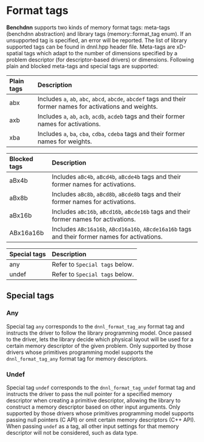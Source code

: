 # Format tags

**Benchdnn** supports two kinds of memory format tags: meta-tags (benchdnn
abstraction) and library tags (memory::format_tag enum). If an unsupported tag
is specified, an error will be reported. The list of library supported tags can
be found in dnnl.hpp header file. Meta-tags are xD-spatial tags which adapt to
the number of dimensions specified by a problem descriptor (for descriptor-based
drivers) or dimensions. Following plain and blocked meta-tags and special tags
are supported:

| Plain tags   | Description
| :---         | :---
| abx          | Includes `a`, `ab`, `abc`, `abcd`, `abcde`, `abcdef` tags and their former names for activations and weights.
| axb          | Includes `a`, `ab`, `acb`, `acdb`, `acdeb` tags and their former names for activations.
| xba          | Includes `a`, `ba`, `cba`, `cdba`, `cdeba` tags and their former names for weights.

| Blocked tags | Description
| :---         | :---
| aBx4b        | Includes `aBc4b`, `aBcd4b`, `aBcde4b` tags and their former names for activations.
| aBx8b        | Includes `aBc8b`, `aBcd8b`, `aBcde8b` tags and their former names for activations.
| aBx16b       | Includes `aBc16b`, `aBcd16b`, `aBcde16b` tags and their former names for activations.
| ABx16a16b    | Includes `ABc16a16b`, `ABcd16a16b`, `ABcde16a16b` tags and their former names for activations.

| Special tags | Description
| :---         | :---
| any          | Refer to ``Special tags`` below.
| undef        | Refer to ``Special tags`` below.

## Special tags

### Any

Special tag `any` corresponds to the `dnnl_format_tag_any` format tag and
instructs the driver to follow the library programming model. Once passed to the
driver, lets the library decide which physical layout will be used for a certain
memory descriptor of the given problem. Only supported by those drivers whose
primitives programming model supports the `dnnl_format_tag_any` format tag
for memory descriptors.

### Undef

Special tag `undef` corresponds to the `dnnl_format_tag_undef` format tag and
instructs the driver to pass the null pointer for a specified memory descriptor
when creating a primitive descriptor, allowing the library to construct a memory
descriptor based on other input arguments. Only supported by those drivers whose
primitives programming model supports passing null pointers (C API) or omit
certain memory descriptors (C++ API). When passing `undef` as a tag, all other
input settings for that memory descriptor will not be considered, such as data
type.
